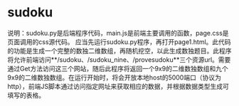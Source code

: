 # sudoku
说明：sudoku.py是后端程序代码，main.js是前端主要调用的函数，page.css是页面调用的css源代码。
应当先运行sudoku.py程序，再打开page1.html。此代码的功能是生成一个完整的数独二维数组，再随机挖空，以此生成数独题目。此程序将允许前端访问**/sudoku、/sudoku_nine、/provesudoku**三个资源url。需要通过Get方法访问这三个网站，随后此程序将返回一个9x9的二维数独数组和九个9x9的二维数独数组。在运行开始时，将会开放本地host的5000端口（协议为http），前端JS脚本通过访问指定网址来获取相应的数据，并根据数据类型生成可填写的表格。
